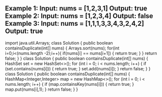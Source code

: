 Example 1:
Input: nums = [1,2,3,1]
Output: true
Example 2:
Input: nums = [1,2,3,4]
Output: false
Example 3:
Input: nums = [1,1,1,3,3,4,3,2,4,2]
Output: true
---------------------------------------
import java.util.Arrays;
class Solution {
    public boolean containsDuplicate(int[] nums) {
        Arrays.sort(nums);
        for(int i=0;i<(nums.length -2);i++){
            if(nums[i] == nums[i+1]) {
                return true;
            }
        }
        return false;
    }
}
class Solution {
    public boolean containsDuplicate(int[] nums) {
        HashSet<Integer> set = new HashSet<>();
        for (int i = 0; i < nums.length; i++) {
                if (set.contains(nums[i])) {
                    return true;
                }
                set.add(nums[i]);
        }
        return false;
    }
}
																												class Solution {
    public boolean containsDuplicate(int[] nums) {
        HashMap<Integer,Integer> map = new HashMap<>();
        for (int i = 0; i < nums.length; i++) {
            if (map.containsKey(nums[i])) {
                return true;
            }
            map.put(nums[i],1);
        }
        return false;
    }
}
